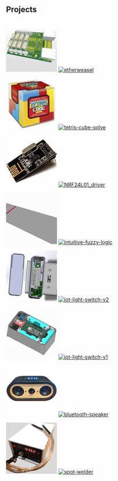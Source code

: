 <!--
### Hi there 👋

**jarpoole/jarpoole** is a ✨ _special_ ✨ repository because its `README.md` (this file) appears on your GitHub profile.

Here are some ideas to get you started:

- 🔭 I’m currently working on ...
- 🌱 I’m currently learning ...
- 👯 I’m looking to collaborate on ...
- 🤔 I’m looking for help with ...
- 💬 Ask me about ...
- 📫 How to reach me: ...
- 😄 Pronouns: ...
- ⚡ Fun fact: ...
-->

## Projects

![thumbnail](./thumbnails/etherweasel.png) [![etherweasel](https://github-readme-stats-jarpoole.vercel.app/api/pin/?username=jarpoole&repo=etherweasel)](https://github.com/jarpoole/etherweasel)

![thumbnail](./thumbnails/tetris-cube-solve.jpg) [![tetris-cube-solve](https://github-readme-stats-jarpoole.vercel.app/api/pin/?username=jarpoole&repo=tetris-cube-solve)](https://github.com/jarpoole/tetris-cube-solve)

![thumbnail](./thumbnails/NRF24L01_driver.jpg) [![NRF24L01_driver](https://github-readme-stats-jarpoole.vercel.app/api/pin/?username=jarpoole&repo=NRF24L01_driver)](https://github.com/jarpoole/NRF24L01_driver)

![thumbnail](./thumbnails/intuitive-fuzzy-logic.gif) [![intuitive-fuzzy-logic](https://github-readme-stats-jarpoole.vercel.app/api/pin/?username=jarpoole&repo=intuitive-fuzzy-logic)](https://github.com/jarpoole/intuitive-fuzzy-logic)

![thumbnail](./thumbnails/iot-light-switch-v2.png) [![iot-light-switch-v2](https://github-readme-stats-jarpoole.vercel.app/api/pin/?username=jarpoole&repo=iot-light-switch-v2)](https://github.com/jarpoole/iot-light-switch-v2)

![thumbnail](./thumbnails/iot-light-switch-v1.png) [![iot-light-switch-v1](https://github-readme-stats-jarpoole.vercel.app/api/pin/?username=jarpoole&repo=iot-light-switch-v1)](https://github.com/jarpoole/iot-light-switch-v1)

![thumbnail](./thumbnails/bluetooth-speaker.png) [![bluetooth-speaker](https://github-readme-stats-jarpoole.vercel.app/api/pin/?username=jarpoole&repo=bluetooth-speaker)](https://github.com/jarpoole/bluetooth-speaker)

![thumbnail](./thumbnails/spot-welder.png) [![spot-welder](https://github-readme-stats-jarpoole.vercel.app/api/pin/?username=jarpoole&repo=spot-welder)](https://github.com/jarpoole/spot-welder)
